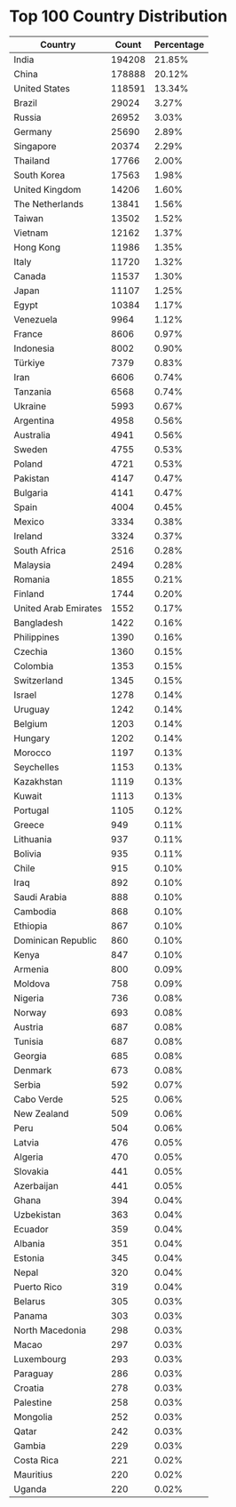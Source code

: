 # Top 100 Country Distribution
| Country | Count | Percentage |
|----|----|----|
| India | 194208 | 21.85% |
| China | 178888 | 20.12% |
| United States | 118591 | 13.34% |
| Brazil | 29024 | 3.27% |
| Russia | 26952 | 3.03% |
| Germany | 25690 | 2.89% |
| Singapore | 20374 | 2.29% |
| Thailand | 17766 | 2.00% |
| South Korea | 17563 | 1.98% |
| United Kingdom | 14206 | 1.60% |
| The Netherlands | 13841 | 1.56% |
| Taiwan | 13502 | 1.52% |
| Vietnam | 12162 | 1.37% |
| Hong Kong | 11986 | 1.35% |
| Italy | 11720 | 1.32% |
| Canada | 11537 | 1.30% |
| Japan | 11107 | 1.25% |
| Egypt | 10384 | 1.17% |
| Venezuela | 9964 | 1.12% |
| France | 8606 | 0.97% |
| Indonesia | 8002 | 0.90% |
| Türkiye | 7379 | 0.83% |
| Iran | 6606 | 0.74% |
| Tanzania | 6568 | 0.74% |
| Ukraine | 5993 | 0.67% |
| Argentina | 4958 | 0.56% |
| Australia | 4941 | 0.56% |
| Sweden | 4755 | 0.53% |
| Poland | 4721 | 0.53% |
| Pakistan | 4147 | 0.47% |
| Bulgaria | 4141 | 0.47% |
| Spain | 4004 | 0.45% |
| Mexico | 3334 | 0.38% |
| Ireland | 3324 | 0.37% |
| South Africa | 2516 | 0.28% |
| Malaysia | 2494 | 0.28% |
| Romania | 1855 | 0.21% |
| Finland | 1744 | 0.20% |
| United Arab Emirates | 1552 | 0.17% |
| Bangladesh | 1422 | 0.16% |
| Philippines | 1390 | 0.16% |
| Czechia | 1360 | 0.15% |
| Colombia | 1353 | 0.15% |
| Switzerland | 1345 | 0.15% |
| Israel | 1278 | 0.14% |
| Uruguay | 1242 | 0.14% |
| Belgium | 1203 | 0.14% |
| Hungary | 1202 | 0.14% |
| Morocco | 1197 | 0.13% |
| Seychelles | 1153 | 0.13% |
| Kazakhstan | 1119 | 0.13% |
| Kuwait | 1113 | 0.13% |
| Portugal | 1105 | 0.12% |
| Greece | 949 | 0.11% |
| Lithuania | 937 | 0.11% |
| Bolivia | 935 | 0.11% |
| Chile | 915 | 0.10% |
| Iraq | 892 | 0.10% |
| Saudi Arabia | 888 | 0.10% |
| Cambodia | 868 | 0.10% |
| Ethiopia | 867 | 0.10% |
| Dominican Republic | 860 | 0.10% |
| Kenya | 847 | 0.10% |
| Armenia | 800 | 0.09% |
| Moldova | 758 | 0.09% |
| Nigeria | 736 | 0.08% |
| Norway | 693 | 0.08% |
| Austria | 687 | 0.08% |
| Tunisia | 687 | 0.08% |
| Georgia | 685 | 0.08% |
| Denmark | 673 | 0.08% |
| Serbia | 592 | 0.07% |
| Cabo Verde | 525 | 0.06% |
| New Zealand | 509 | 0.06% |
| Peru | 504 | 0.06% |
| Latvia | 476 | 0.05% |
| Algeria | 470 | 0.05% |
| Slovakia | 441 | 0.05% |
| Azerbaijan | 441 | 0.05% |
| Ghana | 394 | 0.04% |
| Uzbekistan | 363 | 0.04% |
| Ecuador | 359 | 0.04% |
| Albania | 351 | 0.04% |
| Estonia | 345 | 0.04% |
| Nepal | 320 | 0.04% |
| Puerto Rico | 319 | 0.04% |
| Belarus | 305 | 0.03% |
| Panama | 303 | 0.03% |
| North Macedonia | 298 | 0.03% |
| Macao | 297 | 0.03% |
| Luxembourg | 293 | 0.03% |
| Paraguay | 286 | 0.03% |
| Croatia | 278 | 0.03% |
| Palestine | 258 | 0.03% |
| Mongolia | 252 | 0.03% |
| Qatar | 242 | 0.03% |
| Gambia | 229 | 0.03% |
| Costa Rica | 221 | 0.02% |
| Mauritius | 220 | 0.02% |
| Uganda | 220 | 0.02% |
